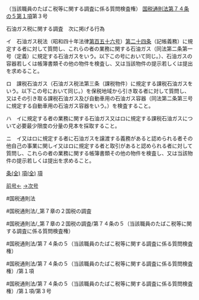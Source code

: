 （当該職員のたばこ税等に関する調査に係る質問検査権）
[国税通則法第７４条の５第１項](国税通則法＿＿＿＿＿第７４条の５第１項)第３号

石油ガス税に関する調査　次に掲げる行為

イ　石油ガス税法（昭和四十年法律[第百五十六号](国税通則法＿＿＿＿＿第７４条の５第１項第１５６号)）[第二十四条](国税通則法＿＿＿＿＿第２４条第１項)（記帳義務）に規定する者に対して質問し、これらの者の業務に関する石油ガス（同法第二条第一号（定義）に規定する石油ガスをいう。以下この号において同じ。）、石油ガスの容器若しくは帳簿書類その他の物件を検査し、又は当該物件の提示若しくは提出を求めること。

ロ　課税石油ガス（石油ガス税法第三条（課税物件）に規定する課税石油ガスをいう。以下この号において同じ。）を保税地域から引き取る者に対して質問し、又はその引き取る課税石油ガス及び自動車用の石油ガス容器（同法第二条第三号に規定する自動車用の石油ガス容器をいう。）を検査すること。

ハ　イに規定する者の業務に関する石油ガス又はロに規定する課税石油ガスについて必要最少限度の分量の見本を採取すること。

ニ　イ又はロに規定する者に石油ガスを譲渡する義務があると認められる者その他自己の事業に関しイ又はロに規定する者と取引があると認められる者に対して質問し、これらの者の業務に関する帳簿書類その他の物件を検査し、又は当該物件の提示若しくは提出を求めること。

[条(全)](国税通則法＿＿＿＿＿第７４条の５_.md)    [項(全)](国税通則法＿＿＿＿＿第７４条の５第１項_.md)    [項](国税通則法＿＿＿＿＿第７４条の５第１項.md)

[前号←](国税通則法＿＿＿＿＿第７４条の５第１項第２号.md)    [→次号](国税通則法＿＿＿＿＿第７４条の５第１項第４号.md)

#国税通則法

#国税通則法/_第７章の２国税の調査

#国税通則法/_第７章の２国税の調査/第７４条の５（当該職員のたばこ税等に関する調査に係る質問検査権）

#国税通則法/第７４条の５（当該職員のたばこ税等に関する調査に係る質問検査権）

#国税通則法/第７４条の５（当該職員のたばこ税等に関する調査に係る質問検査権）/第１項

#国税通則法/第７４条の５（当該職員のたばこ税等に関する調査に係る質問検査権）/第１項/第３号

